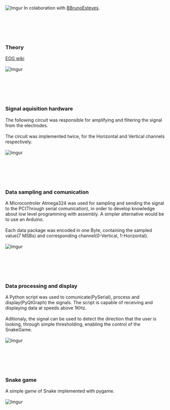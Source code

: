 
![Imgur](https://i.imgur.com/BVBFMpf.png)
In colaboration with [BBrunoEsteves](https://github.com/BBrunoEsteves).



<br><br> <br><br>
### Theory
[EOG wiki](https://en.wikipedia.org/wiki/Electrooculography)<br><br>
![Imgur](https://i.imgur.com/HOOcWlC.png)

<br><br><br><br>
### Signal aquisition hardware
The following circuit was responsible for amplifying and filtering the signal from the electrodes.<br><br>
The circuit was implemented twice, for the Horizontal and Vertical channels respectively.<br><br>
![Imgur](https://i.imgur.com/GUXpgGK.png)

<br><br><br><br>
### Data sampling and comunication
A Microcontroler Atmega324 was used for sampling and sending the signal to the PC(Through serial comunication), in order to develop knowledge about low level programming with assembly. A simpler alternative would be to use an Arduino.<br><br>
Each data package was encoded in one Byte, containing the sampled value(7 MSBs) and corresponding channel(0-Vertical, 1-Horizontal).<br><br>
![Imgur](https://i.imgur.com/sy3vHCL.png)

<br><br><br><br>
### Data processing and display
A Python script was used to comunicate(PySerial), process and display(PyQtGraph) the signals. The script is capable of receiving and displaying data at speeds above 1KHz.<br><br>
Aditionaly, the signal can be used to detect the direction that the user is looking, through simple thresholding, enabling the control of the SnakeGame.<br><br>
![Imgur](https://i.imgur.com/WtQyL0G.png)

<br><br><br><br>
### Snake game
A simple game of Snake implemented with pygame.<br><br>
![Imgur](https://i.imgur.com/e9gpq7c.png])
